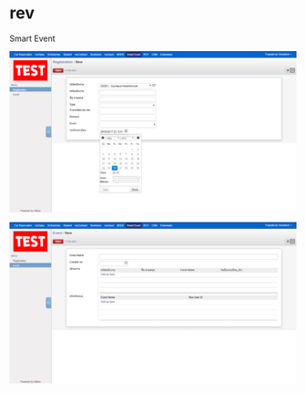 # rev
Smart Event

![alt text](https://github.com/StCrownClown/rev/blob/master/static/src/img/rev01.png "rev 1")

![alt text](https://github.com/StCrownClown/rev/blob/master/static/src/img/rev02.png "rev 2")

